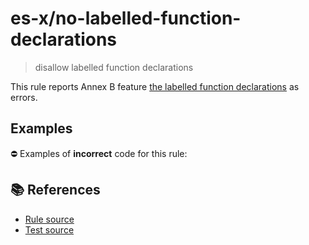 # es-x/no-labelled-function-declarations
> disallow labelled function declarations

This rule reports Annex B feature [the labelled function declarations](https://tc39.es/ecma262/multipage/additional-ecmascript-features-for-web-browsers.html#sec-labelled-function-declarations) as errors.

## Examples

⛔ Examples of **incorrect** code for this rule:

<eslint-playground type="bad" source-type="script" code="/*eslint es-x/no-labelled-function-declarations: error */
label: function f() {}
" />

## 📚 References

- [Rule source](https://github.com/ota-meshi/eslint-plugin-es-x/blob/master/lib/rules/no-labelled-function-declarations.js)
- [Test source](https://github.com/ota-meshi/eslint-plugin-es-x/blob/master/tests/lib/rules/no-labelled-function-declarations.js)
